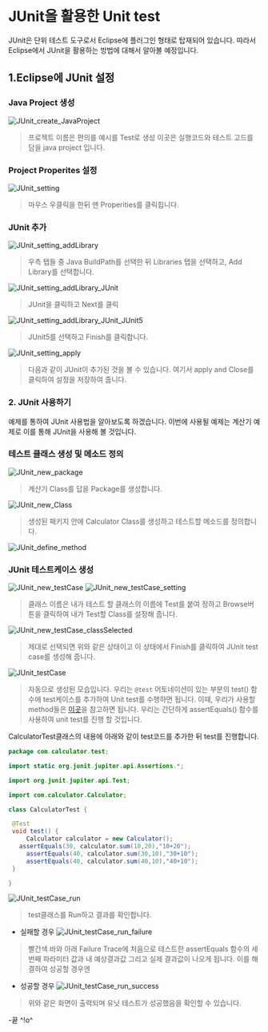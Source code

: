  # JUnit을 활용한 Unit test

 JUnit은 단위 테스트 도구로서 Eclipse에 플러그인 형태로 탑재되어 있습니다. 따라서 Eclipse에서 JUnit을 활용하는 방법에 대해서 알아볼 예정입니다.

 <h2>1.Eclipse에 JUnit 설정</h2>

 <h3> Java Project 생성 </h3>

  ![JUnit_create_JavaProject](/assets/JUnit_create_JavaProject.png)
  > 프로젝트 이름은 편의를 예시를 Test로 생성
  이곳은 실행코드와 테스트 고드를 담을 java project 입니다.

  <h3> Project Properites 설정</h3>

  ![JUnit_setting](/assets/JUnit_setting.png)
  > 마우스 우클릭을 한뒤 맨 Properities를 클릭힙니다.

  <h3> JUnit 추가</h3>

  ![JUnit_setting_addLibrary](/assets/JUnit_setting_addLibrary.png)
  >우측 탭들 중 Java BuildPath를 선택한 뒤 Libraries 탭을 선택하고, Add Library를 선택합니다.

  ![JUnit_setting_addLibrary_JUnit](/assets/JUnit_setting_addLibrary_JUnit.png)
  > JUnit을 클릭하고 Next를 클릭

  ![JUnit_setting_addLibrary_JUnit_JUnit5](/assets/JUnit_setting_addLibrary_JUnit_JUnit5.png)
  > JUnit5를 선택하고 Finish를 클릭합니다.

  ![JUnit_setting_apply](/assets/JUnit_setting_apply.png)
  > 다음과 같이 JUnit이 추가된 것을 볼 수 있습니다. 여기서 apply and Close를 클릭하여 설정을 저장하여 줍니다.

 <h3>2. JUnit 사용하기</h3>

 예제를 통하여 JUnit 사용법을 알아보도록 하겠습니다.
 이번에 사용될 예제는 계산기 예제로 이를 통해 JUnit을 사용해 볼 것입니다.

 <h3> 테스트 클래스 생성 및 메소드 정의</h3>

  ![JUnit_new_package](/assets/JUnit_new_package.png)
  >계산기 Class를 답을 Package를 생성합니다.

  ![JUnit_new_Class](/assets/JUnit_new_Class.png)
  > 생성된 패키지 안에 Calculator Class를 생성하고 테스트할 메소드를 정의합니다.

  ![JUnit_define_method](/assets/JUnit_define_method.png)

 <h3> JUnit 테스트케이스 생성 </h3>

 ![JUnit_new_testCase](/assets/JUnit_new_testCase.png)
 ![JUnit_new_testCase_setting](/assets/JUnit_new_testCase_setting.png)
 > 클래스 이름은 내가 테스트 할 클래스의 이름에 Test를 붙여 정하고 Browse버튼을 클릭하여 내가 Test할 Class를 설정해 줍니다.

 ![JUnit_new_testCase_classSelected](/assets/JUnit_new_testCase_classSelected.png)
 > 제대로 선택되면 위와 같은 상태이고 이 상태에서 Finish를 클릭하여 JUnit test case를 생성해 줍니다.

 ![JUnit_testCase](/assets/JUnit_testCase.png)
 > 자동으로 생성된 모습입니다. 우리는 ```@test``` 어토네이션이 있는 부분의 test() 함수에 test케이스를 추가하여  Unit test를 수행하면 됩니다.
 이때, 우리가 사용할 method들은 [이곳](http://junit.sourceforge.net/javadoc/org/junit/Assert.html)을 참고하면 됩니다.
 우리는 간단하게 assertEquals() 함수를 사용하여 unit test를 진행 할 것입니다.

 CalculatorTest클래스의 내용에 아래와 같이 test코드를 추가한 뒤 test를 진행합니다.
   ```java
   package com.calculator.test;

  import static org.junit.jupiter.api.Assertions.*;

  import org.junit.jupiter.api.Test;

  import com.calculator.Calculator;

  class CalculatorTest {

  	@Test
  	void test() {
  		Calculator calculator = new Calculator();
      assertEquals(30, calculator.sum(10,20),"10+20");
  		assertEquals(40, calculator.sum(30,10),"30+10");
  		assertEquals(40, calculator.sum(40,10),"40+10");
  	}

  }
   ```
   ![JUnit_testCase_run](/assets/JUnit_testCase_run.png)
   > test클래스를 Run하고 결과를 확인합니다.

   - 실패할 경우
    ![JUnit_testCase_run_failure](/assets/JUnit_testCase_run_failure.png)
  > 빨간색 바와 아래 Failure Trace에 처음으로 테스트한 assertEquals 함수의 세번째 파라미터 값과 내 예상결과값 그리고 실제 결과값이 나오게 됩니다.
  이를 해결하여 성공할 경우엔

   - 성공할 경우
   ![JUnit_testCase_run_success](/assets/JUnit_testCase_run_success.png)

   >위와 같은 화면이 출력되며 유닛 테스트가 성공했음을 확인할 수 있습니다.

  -끝 \^!o^
